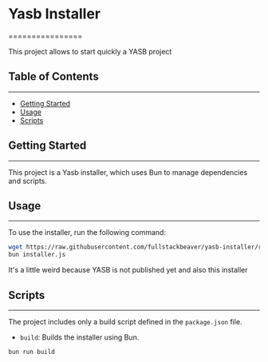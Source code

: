 # Yasb Installer
================

This project allows to start quickly a YASB project

## Table of Contents
-----------------

* [Getting Started](#getting-started)
* [Usage](#usage)
* [Scripts](#scripts)

## Getting Started
---------------

This project is a Yasb installer, which uses Bun to manage dependencies and scripts.

## Usage
-----

To use the installer, run the following command:

```bash
wget https://raw.githubusercontent.com/fullstackbeaver/yasb-installer/refs/heads/main/installer.js
bun installer.js
```

It's a little weird because YASB is not published yet and also this installer

## Scripts
--------

The project includes only a build script defined in the `package.json` file.

* `build`: Builds the installer using Bun.

```bash
bun run build
```
